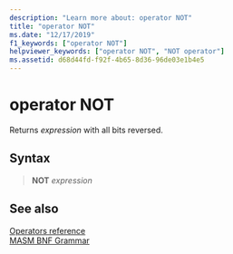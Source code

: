 ```yaml
---
description: "Learn more about: operator NOT"
title: "operator NOT"
ms.date: "12/17/2019"
f1_keywords: ["operator NOT"]
helpviewer_keywords: ["operator NOT", "NOT operator"]
ms.assetid: d68d44fd-f92f-4b65-8d36-96de03e1b4e5
---
```

# operator NOT

Returns *expression* with all bits reversed.

## Syntax

> **NOT** *expression*

## See also

[Operators reference](operators-reference.md)\
[MASM BNF Grammar](masm-bnf-grammar.md)

